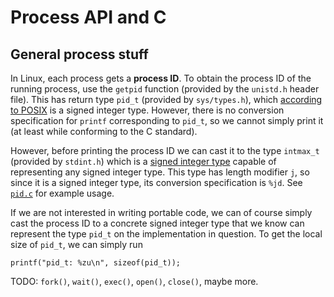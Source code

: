 # Process API and C

## General process stuff

In Linux, each process gets a **process ID**. To obtain the process ID of the running process, use the `getpid` function (provided by the `unistd.h` header file). This has return type `pid_t` (provided by `sys/types.h`), which [according to POSIX](https://man7.org/linux/man-pages/man7/system_data_types.7.html) is a signed integer type. However, there is no conversion specification for `printf` corresponding to `pid_t`, so we cannot simply print it (at least while conforming to the C standard).

However, before printing the process ID we can cast it to the type `intmax_t` (provided by `stdint.h`) which is a [signed integer type](https://man7.org/linux/man-pages/man7/system_data_types.7.html) capable of representing any signed integer type. This type has length modifier `j`, so since it is a signed integer type, its conversion specification is `%jd`. See [`pid.c`](pid.c) for example usage.

If we are not interested in writing portable code, we can of course simply cast the process ID to a concrete signed integer type that we know can represent the type `pid_t` on the implementation in question. To get the local size of `pid_t`, we can simply run

    printf("pid_t: %zu\n", sizeof(pid_t));

TODO: `fork()`, `wait()`, `exec()`, `open()`, `close()`, maybe more.
